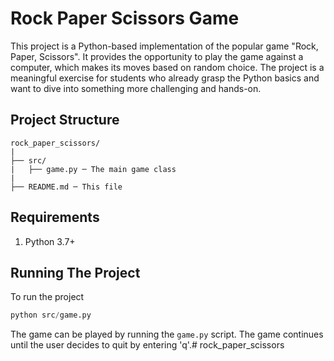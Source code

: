 # Rock Paper Scissors Game

This project is a Python-based implementation of the popular game "Rock, Paper, Scissors". It provides the opportunity to play the game against a computer, which makes its moves based on random choice. The project is a meaningful exercise for students who already grasp the Python basics and want to dive into something more challenging and hands-on.

## Project Structure 
```
rock_paper_scissors/
|
├── src/
|   ├── game.py ─ The main game class
|
├── README.md ─ This file
```

## Requirements
1. Python 3.7+

## Running The Project
To run the project 

```python 
python src/game.py
```

The game can be played by running the `game.py` script. The game continues until the user decides to quit by entering 'q'.# rock_paper_scissors
